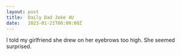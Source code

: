 ```yaml
---
layout: post
title:  Daily Dad Joke 4U
date:   2023-01-21T00:00:00Z
---
```

I told my girlfriend she drew on her eyebrows too high. She seemed surprised.
